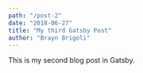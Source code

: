 ```yaml
---
path: "/post-2"
date: "2018-06-27"
title: "My third Gatsby Post"
author: "Brayn Brigoli"
---
```


This is my second blog post in Gatsby.
